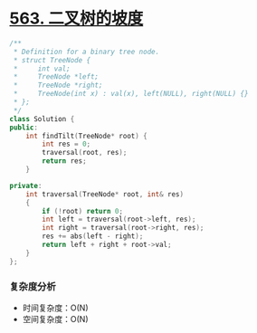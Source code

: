# [563. 二叉树的坡度](https://leetcode-cn.com/problems/binary-tree-tilt/)

```cpp
/**
 * Definition for a binary tree node.
 * struct TreeNode {
 *     int val;
 *     TreeNode *left;
 *     TreeNode *right;
 *     TreeNode(int x) : val(x), left(NULL), right(NULL) {}
 * };
 */
class Solution {
public:
    int findTilt(TreeNode* root) {
        int res = 0;
        traversal(root, res);
        return res;
    }

private:
    int traversal(TreeNode* root, int& res)
    {
        if (!root) return 0;
        int left = traversal(root->left, res);
        int right = traversal(root->right, res);
        res += abs(left - right);
        return left + right + root->val;
    }
};
```

### 复杂度分析

- 时间复杂度：O(N)
- 空间复杂度：O(N)